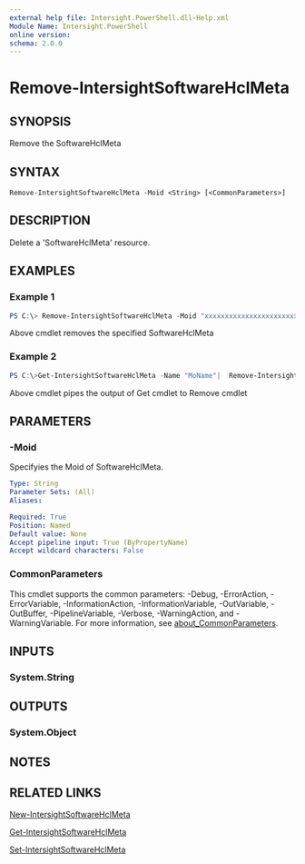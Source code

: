 ```yaml
---
external help file: Intersight.PowerShell.dll-Help.xml
Module Name: Intersight.PowerShell
online version:
schema: 2.0.0
---
```


# Remove-IntersightSoftwareHclMeta

## SYNOPSIS
Remove the SoftwareHclMeta

## SYNTAX

```
Remove-IntersightSoftwareHclMeta -Moid <String> [<CommonParameters>]
```

## DESCRIPTION
Delete a &apos;SoftwareHclMeta&apos; resource.

## EXAMPLES

### Example 1
```powershell
PS C:\> Remove-IntersightSoftwareHclMeta -Moid "xxxxxxxxxxxxxxxxxxxxxxxxxxx"
```
Above cmdlet removes the specified SoftwareHclMeta 

### Example 2
```powershell
PS C:\>Get-IntersightSoftwareHclMeta -Name "MoName"|  Remove-IntersightSoftwareHclMeta
```
Above cmdlet pipes the output of Get cmdlet to Remove cmdlet

## PARAMETERS

### -Moid
Specifyies the Moid of SoftwareHclMeta.

```yaml
Type: String
Parameter Sets: (All)
Aliases:

Required: True
Position: Named
Default value: None
Accept pipeline input: True (ByPropertyName)
Accept wildcard characters: False
```

### CommonParameters
This cmdlet supports the common parameters: -Debug, -ErrorAction, -ErrorVariable, -InformationAction, -InformationVariable, -OutVariable, -OutBuffer, -PipelineVariable, -Verbose, -WarningAction, and -WarningVariable. For more information, see [about_CommonParameters](http://go.microsoft.com/fwlink/?LinkID=113216).

## INPUTS

### System.String

## OUTPUTS

### System.Object
## NOTES

## RELATED LINKS

[New-IntersightSoftwareHclMeta](./New-IntersightSoftwareHclMeta.md)

[Get-IntersightSoftwareHclMeta](./Get-IntersightSoftwareHclMeta.md)

[Set-IntersightSoftwareHclMeta](./Set-IntersightSoftwareHclMeta.md)

